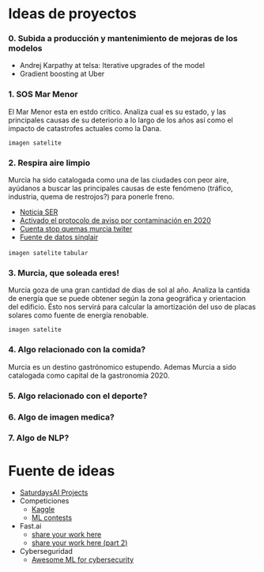 # Ideas de proyectos

### 0. Subida a producción y mantenimiento de mejoras de los modelos
- Andrej Karpathy at telsa: Iterative upgrades of the model
- Gradient boosting at Uber

### 1. SOS Mar Menor
El Mar Menor esta en estdo crítico. Analiza cual es su estado, y las principales causas de su deteriorio a lo largo de los años así como el impacto de catastrofes actuales como la Dana.

`imagen satelite`

### 2. Respira aire limpio
Murcia ha sido catalogada como una de las ciudades con peor aire, ayúdanos a buscar las principales causas de este fenómeno (tráfico, industria, quema de restrojos?) para ponerle freno.

- [Noticia SER](https://cadenaser.com/emisora/2019/10/08/radio_murcia/1570530665_899816.html)
- [Activado el protocolo de aviso por contaminación en 2020](https://twitter.com/AytoMurcia/status/1212678697389580288)
- [Cuenta stop quemas murcia twiter](https://twitter.com/stopquemasmurc1)
- [Fuente de datos sinqlair](https://sinqlair.carm.es/calidadaire)

`imagen satelite` `tabular`

### 3. Murcia, que soleada eres!

Murcia goza de una gran cantidad de dias de sol al año. Analiza la cantida de energía que se puede obtener según la zona geográfica y orientacion del edificio. Ésto nos servirá para calcular la amortización del uso de placas solares como fuente de energía renobable.

`imagen satelite`

### 4. Algo relacionado con la comida?

Murcia es un destino gastrónomico estupendo. Ademas Murcia a sido catalogada como capital de la gastronomia 2020.


### 5. Algo relacionado con el deporte?


### 6. Algo de imagen medica?


### 7. Algo de NLP?


# Fuente de ideas

- [SaturdaysAI Projects](https://github.com/SaturdaysAI/Projects)
- Competiciones
  - [Kaggle](https://www.kaggle.com)
  - [ML contests](https://mlcontests.com)
- Fast.ai
  - [share your work here](https://forums.fast.ai/t/share-your-work-here)
  - [share your work here (part 2)](https://forums.fast.ai/t/share-your-work-here-part-2)
- Cyberseguridad
  - [Awesome ML for cybersecurity](https://github.com/jivoi/awesome-ml-for-cybersecurity)

